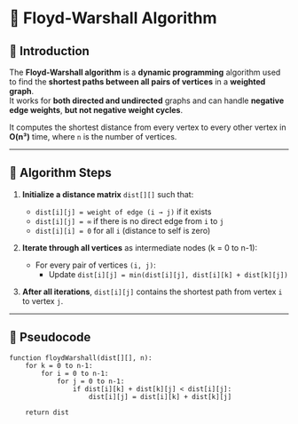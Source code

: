 # 🧠 Floyd-Warshall Algorithm

## 📘 Introduction

The **Floyd-Warshall algorithm** is a **dynamic programming** algorithm used to find the **shortest paths between all pairs of vertices** in a **weighted graph**.  
It works for **both directed and undirected** graphs and can handle **negative edge weights**, **but not negative weight cycles**.

It computes the shortest distance from every vertex to every other vertex in **O(n³)** time, where `n` is the number of vertices.

---

## 🔢 Algorithm Steps

1. **Initialize a distance matrix** `dist[][]` such that:
   - `dist[i][j] = weight of edge (i → j)` if it exists
   - `dist[i][j] = ∞` if there is no direct edge from `i` to `j`
   - `dist[i][i] = 0` for all `i` (distance to self is zero)

2. **Iterate through all vertices** as intermediate nodes (k = 0 to n-1):
   - For every pair of vertices `(i, j)`:
     - Update `dist[i][j] = min(dist[i][j], dist[i][k] + dist[k][j])`

3. **After all iterations**, `dist[i][j]` contains the shortest path from vertex `i` to vertex `j`.

---

## 🧾 Pseudocode

```plaintext
function floydWarshall(dist[][], n):
    for k = 0 to n-1:
        for i = 0 to n-1:
            for j = 0 to n-1:
                if dist[i][k] + dist[k][j] < dist[i][j]:
                    dist[i][j] = dist[i][k] + dist[k][j]

    return dist

